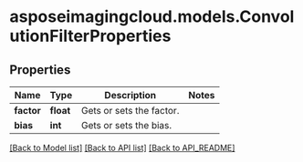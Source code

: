 # asposeimagingcloud.models.ConvolutionFilterProperties

## Properties
Name | Type | Description | Notes
------------ | ------------- | ------------- | -------------
**factor** | **float** | Gets or sets the factor. | 
**bias** | **int** | Gets or sets the bias. | 

[[Back to Model list]](API_README.md#documentation-for-models) [[Back to API list]](API_README.md#documentation-for-api-endpoints) [[Back to API_README]](API_README.md)


